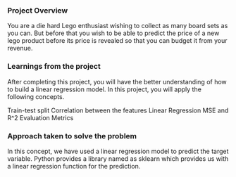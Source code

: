 ### Project Overview

 
You are a die hard Lego enthusiast wishing to collect as many board sets as you can. But before that you wish to be able to predict the price of a new lego product before its price is revealed so that you can budget it from your revenue.


### Learnings from the project

 After completing this project, you will have the better understanding of how to build a linear regression model. In this project, you will apply the following concepts.

Train-test split
Correlation between the features
Linear Regression
MSE and R^2 Evaluation Metrics


### Approach taken to solve the problem

 In this concept, we have used a linear regression model to predict the target variable.  Python provides a library named as sklearn which provides us with a linear regression function for the prediction. 


